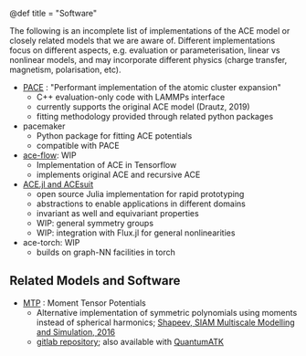 @def title = "Software"


The following is an incomplete list of implementations of the ACE model or closely related models that we are aware of. Different implementations focus on different aspects, e.g. evaluation or parameterisation, linear vs nonlinear models, and may incorporate different physics (charge transfer, magnetism, polarisation, etc). 

* [PACE](pacecpp.md) : "Performant implementation of the atomic cluster expansion" 
  - C++ evaluation-only code with LAMMPs interface
  - currently supports the original ACE model (Drautz, 2019)
  - fitting methodology provided through related python packages
* pacemaker 
  - Python package for fitting ACE potentials
  - compatible with PACE
* [ace-flow](aceflow.md): WIP 
   - Implementation of ACE in Tensorflow
   - implements original ACE and recursive ACE 
* [ACE.jl and ACEsuit](https://acesuit.github.io) 
   - open source Julia implementation for rapid prototyping
   - abstractions to enable applications in different domains
   - invariant as well and equivariant properties 
   - WIP: general symmetry groups
   - WIP: integration with Flux.jl for general nonlinearities
* ace-torch: WIP 
   - builds on graph-NN facilities in torch

<!--
## Feature List 

|               | FS | Rnl | layers | cov |
|---            |--- |---  |---|--- |
|PACE           | y  | y   | n | n  |
|ACE.jl-stable  | n  | n   | n | n  |
|ACE.jl-dev     | y  | y   | ? | y  |
|ace-flow       | y  | y   | y | ?  |

Description of features: 
-->

## Related Models and Software 

* [MTP]() : Moment Tensor Potentials
   - Alternative implementation of symmetric polynomials using moments instead of spherical harmonics; [Shapeev, SIAM Multiscale Modelling and Simulation, 2016](https://epubs.siam.org/doi/abs/10.1137/15M1054183)
   - [gitlab repository](http://gitlab.skoltech.ru/shapeev/mlip/); also available with [QuantumATK](https://www.synopsys.com/silicon/quantumatk.html)